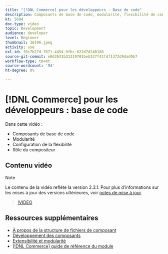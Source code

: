 ```yaml
---
title: "[!DNL Commerce] pour les développeurs - Base de code"
description: Composants de base de code, modularité, flexibilité de configuration et rôle du compositeur
kt: 5694
doc-type: video
topic: Development
audience: developer
level: Beginner
thumbnail: 36196.jpeg
activity: use
exl-id: f0c7b27d-7071-4454-9fbc-622d7d248188
source-git-commit: e8d2631b31319701beb327f42fdf1372d9dad9b7
workflow-type: tm+mt
source-wordcount: '94'
ht-degree: 0%

---
```


# [!DNL Commerce] pour les développeurs : base de code

Dans cette vidéo :

- Composants de base de code
- Modularité
- Configuration de la flexibilité
- Rôle du compositeur

## Contenu vidéo

>[!NOTE]
>
>Le contenu de la vidéo reflète la version 2.3.1. Pour plus d’informations sur les mises à jour des versions ultérieures, voir [notes de mise à jour](https://experienceleague.adobe.com/docs/commerce-operations/release/notes/overview.html).

>[!VIDEO](https://video.tv.adobe.com/v/36196?quality=12&learn=on)

## Ressources supplémentaires

- [À propos de la structure de fichiers de composant](https://developer.adobe.com/commerce/php/development/prepare/component-file-structure/)
- [Développement des composants](https://developer.adobe.com/commerce/php/development/components/)
- [Extensibilité et modularité](https://developer.adobe.com/commerce/php/architecture/modules/)
- [[!DNL Commerce] guide de référence du module](https://developer.adobe.com/commerce/php/module-reference/)
